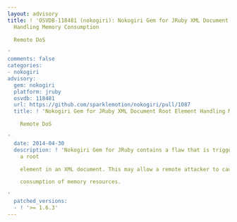```yaml
---
layout: advisory
title: ! 'OSVDB-118481 (nokogiri): Nokogiri Gem for JRuby XML Document Root Element
  Handling Memory Consumption

  Remote DoS

'
comments: false
categories:
- nokogiri
advisory:
  gem: nokogiri
  platform: jruby
  osvdb: 118481
  url: https://github.com/sparklemotion/nokogiri/pull/1087
  title: ! 'Nokogiri Gem for JRuby XML Document Root Element Handling Memory Consumption

    Remote DoS

'
  date: 2014-04-30
  description: ! 'Nokogiri Gem for JRuby contains a flaw that is triggered when handling
    a root

    element in an XML document. This may allow a remote attacker to cause a

    consumption of memory resources.

'
  patched_versions:
  - ! '>= 1.6.3'
---
```

